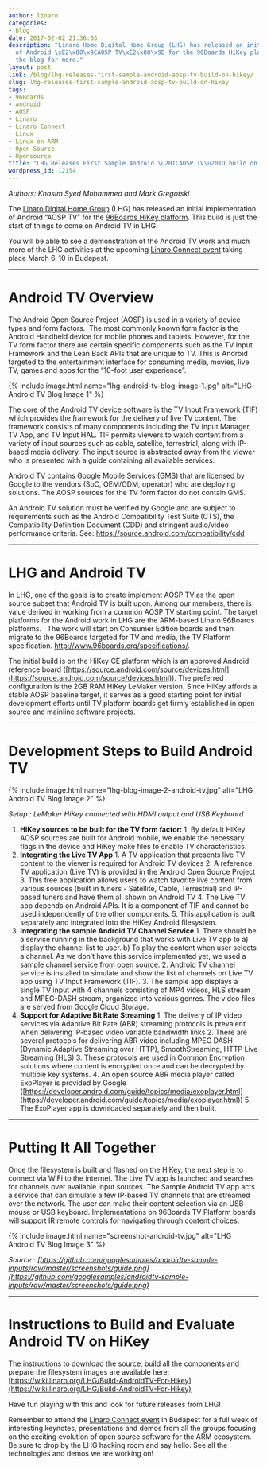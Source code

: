 ```yaml
---
author: linaro
categories:
- blog
date: 2017-02-02 21:36:03
description: "Linaro Home Digital Home Group (LHG) has released an initial implementation
  of Android \xE2\x80\x9CAOSP TV\xE2\x80\x9D for the 96Boards HiKey platform. See
  the blog for more."
layout: post
link: /blog/lhg-releases-first-sample-android-aosp-tv-build-on-hikey/
slug: lhg-releases-first-sample-android-aosp-tv-build-on-hikey
tags:
- 96Boards
- android
- AOSP
- Linaro
- Linaro Connect
- Linux
- Linux on ARM
- Open Source
- Opensource
title: "LHG Releases First Sample Android \u201CAOSP TV\u201D build on HiKey"
wordpress_id: 12154
---
```


_Authors: Khasim Syed Mohammed and Mark Gregotski_

The [Linaro Digital Home Group](/groups/lhg/) (LHG) has released an initial implementation of Android “AOSP TV” for the [96Boards HiKey platform](http://www.96boards.org/product/hikey/). This build is just the start of things to come on Android TV in LHG. 

You will be able to see a demonstration of the Android TV work and much more of the LHG activities at the upcoming [Linaro Connect event](http://connect.linaro.org/) taking place March 6-10 in Budapest.

* * *

# Android TV Overview


The Android Open Source Project (AOSP) is used in a variety of device types and form factors.  The most commonly known form factor is the Android Handheld device for mobile phones and tablets. However, for the TV form factor there are certain specific components such as the TV Input Framework and the Lean Back APIs that are unique to TV. This is Android targeted to the entertainment interface for consuming media, movies, live TV, games and apps for the “10-foot user experience”.

{% include image.html name="lhg-android-tv-blog-image-1.jpg" alt="LHG Android TV Blog Image 1" %}

The core of the Android TV device software is the TV Input Framework (TIF) which provides the framework for the delivery of live TV content. The framework consists of many components including the TV Input Manager, TV App, and TV Input HAL. TIF permits viewers to watch content from a variety of input sources such as cable, satellite, terrestrial, along with IP-based media delivery. The input source is abstracted away from the viewer who is presented with a guide containing all available services.

Android TV contains Google Mobile Services (GMS) that are licensed by Google to the vendors (SoC, OEM/ODM, operator) who are deploying solutions. The AOSP sources for the TV form factor do not contain GMS.

An Android TV solution must be verified by Google and are subject to requirements such as the Android Compatibility Test Suite (CTS), the Compatibility Definition Document (CDD) and stringent audio/video performance criteria. See: [https://source.android.com/compatibility/cdd
](https://source.android.com/compatibility/cdd)



* * *





# LHG and Android TV


In LHG, one of the goals is to create implement AOSP TV as the open source subset that Android TV is built upon. Among our members, there is value derived in working from a common AOSP TV starting point. The target platforms for the Android work in LHG are the ARM-based Linaro 96Boards platforms.   The work will start on Consumer Edition boards and then migrate to the 96Boards targeted for TV and media, the TV Platform specification. http://www.96boards.org/specifications/.

The initial build is on the HiKey CE platform which is an approved Android reference board ([https://source.android.com/source/devices.html](https://source.android.com/source/devices.html)). The preferred configuration is the 2GB RAM HiKey LeMaker version. Since HiKey affords a stable AOSP baseline target, it serves as a good starting point for initial development efforts until TV platform boards get firmly established in open source and mainline software projects.


* * *


# Development Steps to Build Android TV


{% include image.html name="lhg-blog-image-2-android-tv.jpg" alt="LHG Android TV Blog Image 2" %}


_Setup : LeMaker HiKey connected with HDMI output and USB Keyboard_

  1. **HiKey sources to be built for the TV form factor:**
    1. By default HiKey AOSP sources are built for Android mobile, we enable the necessary flags in the device and HiKey make files to enable TV characteristics.
  2. **Integrating the Live TV App**
    1. A TV application that presents live TV content to the viewer is required for Android TV devices
    2. A reference TV application (Live TV) is provided in the Android Open Source Project
    3. This free application allows users to watch favorite live content from various sources (built in tuners - Satellite, Cable, Terrestrial) and IP-based tuners and have them all shown on Android TV
    4. The Live TV app depends on Android APIs. It is a component of TIF and cannot be used independently of the other components.
    5. This application is built separately and integrated into the HiKey Android filesystem.
  3. **Integrating the sample Android TV Channel Service**
    1. There should be a service running in the background that works with Live TV app to a) display the channel list to user. b) To play the content when user selects a channel. As we don’t have this service implemented yet, we used a sample [channel service from open source](https://github.com/googlesamples/androidtv-sample-inputs).
    2. Android TV channel service is installed to simulate and show the list of channels on Live TV app using TV Input Framework (TIF). 
    3. The sample app displays a single TV input with 4 channels consisting of MP4 videos, HLS stream and MPEG-DASH stream, organized into various genres. The video files are served from Google Cloud Storage.
  4. **Support for Adaptive Bit Rate Streaming**
    1. The delivery of IP video services via Adaptive Bit Rate (ABR) streaming protocols is prevalent when delivering IP-based video variable bandwidth links
    2. There are several protocols for delivering ABR video including MPEG DASH (Dynamic Adaptive Streaming over HTTP), SmoothStreaming, HTTP Live Streaming (HLS)
    3. These protocols are used in Common Encryption solutions where content is encrypted once and can be decrypted by multiple key systems.
    4. An open source ABR media player called ExoPlayer is provided by Google ([https://developer.android.com/guide/topics/media/exoplayer.html](https://developer.android.com/guide/topics/media/exoplayer.html))
    5. The ExoPlayer app is downloaded separately and then built.


* * *

# Putting It All Together


Once the filesystem is built and flashed on the HiKey, the next step is to connect via WiFi to the internet. The Live TV app is launched and searches for channels over available input sources. The Sample Android TV app acts a service that can simulate a few IP-based TV channels that are streamed over the network. The user can make their content selection via an USB mouse or USB keyboard. Implementations on 96Boards TV Platform boards will support IR remote controls for navigating through content choices.

{% include image.html name="screenshot-android-tv.jpg" alt="LHG Android TV Blog Image 3" %}


_Source : [https://github.com/googlesamples/androidtv-sample-inputs/raw/master/screenshots/guide.png](https://github.com/googlesamples/androidtv-sample-inputs/raw/master/screenshots/guide.png)_

* * *





# Instructions to Build and Evaluate Android TV on HiKey




The instructions to download the source, build all the components and prepare the filesystem images are available here: [https://wiki.linaro.org/LHG/Build-AndroidTV-For-Hikey](https://wiki.linaro.org/LHG/Build-AndroidTV-For-Hikey)




Have fun playing with this and look for future releases from LHG!




Remember to attend the [Linaro Connect event](http://connect.linaro.org/) in Budapest for a full week of interesting keynotes, presentations and demos from all the groups focusing on the exciting evolution of open source software for the ARM ecosystem. Be sure to drop by the LHG hacking room and say hello. See all the technologies and demos we are working on!